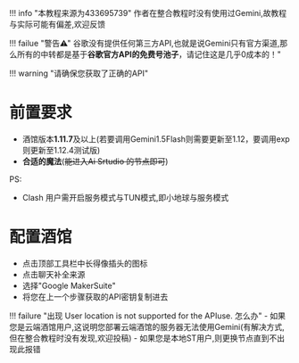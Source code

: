 !!! info "本教程来源为433695739"
    作者在整合教程时没有使用过Gemini,故教程与实际可能有偏差,欢迎反馈

!!! failue "警告⚠"
    谷歌没有提供任何第三方API,也就是说Gemini只有官方渠道,那么所有的中转都是基于**谷歌官方API的免费号池子**，请记住这是几乎0成本的！"

!!! warning "请确保您获取了正确的API"

# 前置要求
- 酒馆版本**1.11.7**及以上(若要调用Gemini1.5Flash则需要更新至1.12，要调用exp则更新至1.12.4测试版)
- **合适的魔法**(~~能进入Ai Srtudio 的节点即可~~)

PS: 
- Clash 用户需开启服务模式与TUN模式,即小地球与服务模式

# 配置酒馆
- 点击顶部工具栏中长得像插头的图标
- 点击聊天补全来源
- 选择"Google MakerSuite"
- 将您在上一个步骤获取的API密钥复制进去

!!! failure "出现 User location is not supported for the APIuse. 怎么办"
     - 如果您是云端酒馆用户,这说明您部署云端酒馆的服务器无法使用Gemini(有解决方式,但在整合教程时没有发现,欢迎投稿)
    - 如果您是本地ST用户,则更换节点直到不出现此报错